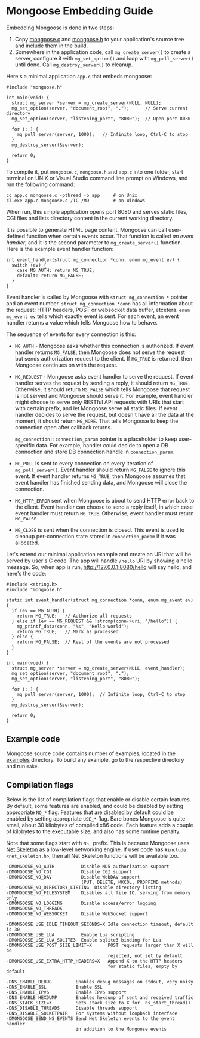 # Mongoose Embedding Guide

Embedding Mongoose is done in two steps:

   1. Copy
    [mongoose.c](https://raw.github.com/cesanta/mongoose/master/mongoose.c) and
    [mongoose.h](https://raw.github.com/cesanta/mongoose/master/mongoose.h)
    to your application's source tree and include them in the build.
   2. Somewhere in the application code, call `mg_create_server()` to create
    a server, configure it with `mg_set_option()` and loop with
    `mg_poll_server()` until done. Call `mg_destroy_server()` to cleanup.

Here's a minimal application `app.c` that embeds mongoose:

    #include "mongoose.h"

    int main(void) {
      struct mg_server *server = mg_create_server(NULL, NULL);
      mg_set_option(server, "document_root", ".");      // Serve current directory
      mg_set_option(server, "listening_port", "8080");  // Open port 8080

      for (;;) {
        mg_poll_server(server, 1000);   // Infinite loop, Ctrl-C to stop
      }
      mg_destroy_server(&server);

      return 0;
    }

To compile it, put `mongoose.c`, `mongoose.h` and `app.c` into one
folder, start terminal on UNIX or Visual Studio command line prompt on Windows,
and run the following command:

    cc app.c mongoose.c -pthread -o app     # on Unix
    cl.exe app.c mongoose.c /TC /MD         # on Windows

When run, this simple application opens port 8080 and serves static files,
CGI files and lists directory content in the current working directory.

It is possible to generate HTML page content. Mongoose can call user-defined
function when certain events occur.
That function is called _an event handler_, and it is the second parameter
to `mg_create_server()` function. Here is the example event handler function:

    int event_handler(struct mg_connection *conn, enum mg_event ev) {
      switch (ev) {
        case MG_AUTH: return MG_TRUE;
        default: return MG_FALSE;
      }
    }

Event handler is called by Mongoose with `struct mg_connection *`
pointer and an event number. `struct mg_connection *conn`
has all information about the request: HTTP headers, POST or websocket
data buffer, etcetera. `enum mg_event ev` tells which exactly event is sent.
For each event, an event handler returns a value which tells Mongoose how
to behave.

The sequence of events for every connection is this:

   * `MG_AUTH` - Mongoose asks whether this connection is authorized. If event
      handler returns `MG_FALSE`, then Mongoose does not serve the request but
      sends authorization request to the client. If `MG_TRUE` is returned,
      then Mongoose continues on with the request.
   * `MG_REQUEST` - Mongoose asks event handler to serve the request. If
      event handler serves the request by sending a reply,
      it should return `MG_TRUE`. Otherwise,
      it should return `MG_FALSE` which tells Mongoose that request is not
      served and Mongoose should serve it. For example, event handler might
      choose to serve only RESTful API requests with URIs that start with
      certain prefix, and let Mongoose serve all static files.
      If event handler decides to serve the request, but doesn't have
      all the data at the moment, it should return `MG_MORE`. That tells
      Mongoose to keep the connection open after callback returns.

      `mg_connection::connection_param` pointer is a placeholder to keep
      user-specific data. For example, handler could decide to open a DB
      connection and store DB connection handle in `connection_param`.
   * `MG_POLL` is sent to every connection on every iteration of
      `mg_poll_server()`. Event handler should return `MG_FALSE` to ignore
      this event. If event handler returns `MG_TRUE`, then Mongoose assumes
      that event handler has finished sending data, and Mongoose will
      close the connection.
   * `MG_HTTP_ERROR` sent when Mongoose is about to send HTTP error back
      to the client. Event handler can choose to send a reply itself, in which
      case event handler must return `MG_TRUE`. Otherwise, event handler must
      return `MG_FALSE`
   * `MG_CLOSE` is sent when the connection is closed. This event is used
      to cleanup per-connection state stored in `connection_param`
      if it was allocated.

Let's extend our minimal application example and
create an URI that will be served by user's C code. The app will handle
`/hello` URI by showing a hello message. So, when app is run,
http://127.0.0.1:8080/hello will say hello, and here's the code:

    #include <string.h>
    #include "mongoose.h"

    static int event_handler(struct mg_connection *conn, enum mg_event ev) {
      if (ev == MG_AUTH) {
        return MG_TRUE;   // Authorize all requests
      } else if (ev == MG_REQUEST && !strcmp(conn->uri, "/hello")) {
        mg_printf_data(conn, "%s", "Hello world");
        return MG_TRUE;   // Mark as processed
      } else {
        return MG_FALSE;  // Rest of the events are not processed
      }
    }

    int main(void) {
      struct mg_server *server = mg_create_server(NULL, event_handler);
      mg_set_option(server, "document_root", ".");
      mg_set_option(server, "listening_port", "8080");

      for (;;) {
        mg_poll_server(server, 1000);  // Infinite loop, Ctrl-C to stop
      }
      mg_destroy_server(&server);

      return 0;
    }

## Example code

Mongoose source code contains number of examples, located in the
[examples](https://github.com/cesanta/mongoose/blob/master/examples/) directory.
To build any example, go to the respective directory and run `make`.

## Compilation flags

Below is the list of compilation flags that enable or disable certain
features. By default, some features are enabled, and could be disabled
by setting appropriate `NO_*` flag. Features that are disabled by default
could be enabled by setting appropriate `USE_*` flag. Bare bones Mongoose
is quite small, about 30 kilobytes of compiled x86 code. Each feature adds
a couple of kilobytes to the executable size, and also has some runtime penalty.

Note that some flags start with `NS_` prefix. This is because Mongoose uses
[Net Skeleton](http://github.com/cesanta/net_skeleton) as a low-level
networking engine. If user code has `#include <net_skeleton.h>`, then
all Net Skeleton functions will be available too.


    -DMONGOOSE_NO_AUTH          Disable MD5 authorization support
    -DMONGOOSE_NO_CGI           Disable CGI support
    -DMONGOOSE_NO_DAV           Disable WebDAV support
                                (PUT, DELETE, MKCOL, PROPFIND methods)
    -DMONGOOSE_NO_DIRECTORY_LISTING  Disable directory listing
    -DMONGOOSE_NO_FILESYSTEM    Disables all file IO, serving from memory only
    -DMONGOOSE_NO_LOGGING       Disable access/error logging
    -DMONGOOSE_NO_THREADS
    -DMONGOOSE_NO_WEBSOCKET     Disable WebSocket support

    -DMONGOOSE_USE_IDLE_TIMEOUT_SECONDS=X Idle connection timeout, default is 30
    -DMONGOOSE_USE_LUA          Enable Lua scripting
    -DMONGOOSE_USE_LUA_SQLITE3  Enable sqlite3 binding for Lua
    -DMONGOOSE_USE_POST_SIZE_LIMIT=X      POST requests larger than X will be
                                          rejected, not set by default
    -DMONGOOSE_USE_EXTRA_HTTP_HEADERS=X   Append X to the HTTP headers
                                          for static files, empty by default

    -DNS_ENABLE_DEBUG         Enables debug messages on stdout, very noisy
    -DNS_ENABLE_SSL           Enable SSL
    -DNS_ENABLE_IPV6          Enable IPv6 support
    -DNS_ENABLE_HEXDUMP       Enables hexdump of sent and received traffic
    -DNS_STACK_SIZE=X         Sets stack size to X for  ns_start_thread()
    -DNS_DISABLE_THREADS      Disable threads support
    -DNS_DISABLE_SOCKETPAIR   For systems without loopback interface
    -DMONGOOSE_SEND_NS_EVENTS Send Net Skeleton events to the event handler
                              in addition to the Mongoose events
